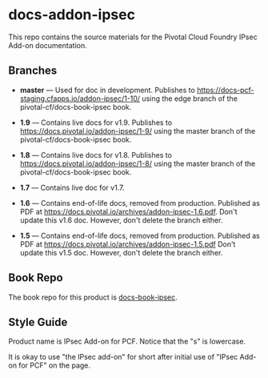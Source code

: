 # docs-addon-ipsec

This repo contains the source materials for the Pivotal Cloud Foundry IPsec Add-on documentation.

## Branches 

* **master** — Used for doc in development. 
               Publishes to https://docs-pcf-staging.cfapps.io/addon-ipsec/1-10/ using the 
               edge branch of the pivotal-cf/docs-book-ipsec book.
               
* **1.9** — Contains live docs for v1.9. Publishes to https://docs.pivotal.io/addon-ipsec/1-9/ using the 
               master branch of the pivotal-cf/docs-book-ipsec book.

* **1.8** — Contains live docs for v1.8. Publishes to https://docs.pivotal.io/addon-ipsec/1-8/ using the 
               master branch of the pivotal-cf/docs-book-ipsec book.

* **1.7** — Contains live doc for v1.7.

* **1.6** — Contains end-of-life docs, removed from production. Published as PDF at https://docs.pivotal.io/archives/addon-ipsec-1.6.pdf.
            Don't update this v1.6 doc.
            However, don't delete the branch either.

* **1.5** — Contains end-of-life docs, removed from production. Published as PDF at https://docs.pivotal.io/archives/addon-ipsec-1.5.pdf
            Don't update this v1.5 doc. 
            However, don't delete the branch either.

## Book Repo

The book repo for this product is [docs-book-ipsec](https://github.com/pivotal-cf/docs-book-identity).

## Style Guide

Product name is IPsec Add-on for PCF. Notice that the "s" is lowercase.

It is okay to use "the IPsec add-on" for short after initial use of "IPsec Add-on for PCF" on the page.
